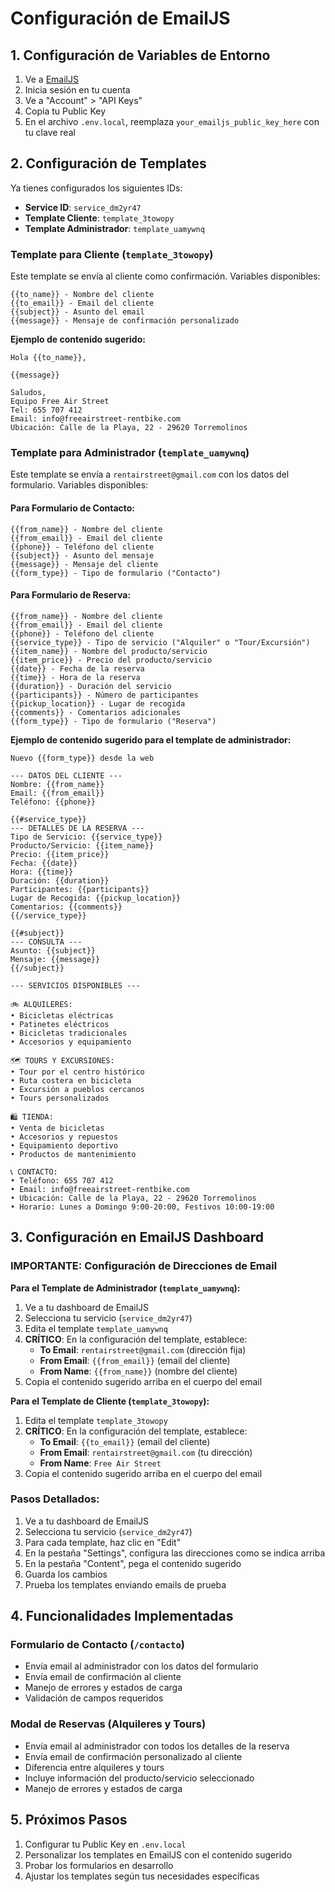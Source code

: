 # Configuración de EmailJS

## 1. Configuración de Variables de Entorno

1. Ve a [EmailJS](https://www.emailjs.com/)
2. Inicia sesión en tu cuenta
3. Ve a "Account" > "API Keys"
4. Copia tu Public Key
5. En el archivo `.env.local`, reemplaza `your_emailjs_public_key_here` con tu clave real

## 2. Configuración de Templates

Ya tienes configurados los siguientes IDs:
- **Service ID**: `service_dm2yr47`
- **Template Cliente**: `template_3towopy`
- **Template Administrador**: `template_uamywnq`

### Template para Cliente (`template_3towopy`)

Este template se envía al cliente como confirmación. Variables disponibles:

```
{{to_name}} - Nombre del cliente
{{to_email}} - Email del cliente
{{subject}} - Asunto del email
{{message}} - Mensaje de confirmación personalizado
```

**Ejemplo de contenido sugerido:**
```
Hola {{to_name}},

{{message}}

Saludos,
Equipo Free Air Street
Tel: 655 707 412
Email: info@freeairstreet-rentbike.com
Ubicación: Calle de la Playa, 22 - 29620 Torremolinos
```

### Template para Administrador (`template_uamywnq`)

Este template se envía a `rentairstreet@gmail.com` con los datos del formulario. Variables disponibles:

#### Para Formulario de Contacto:
```
{{from_name}} - Nombre del cliente
{{from_email}} - Email del cliente
{{phone}} - Teléfono del cliente
{{subject}} - Asunto del mensaje
{{message}} - Mensaje del cliente
{{form_type}} - Tipo de formulario ("Contacto")
```

#### Para Formulario de Reserva:
```
{{from_name}} - Nombre del cliente
{{from_email}} - Email del cliente
{{phone}} - Teléfono del cliente
{{service_type}} - Tipo de servicio ("Alquiler" o "Tour/Excursión")
{{item_name}} - Nombre del producto/servicio
{{item_price}} - Precio del producto/servicio
{{date}} - Fecha de la reserva
{{time}} - Hora de la reserva
{{duration}} - Duración del servicio
{{participants}} - Número de participantes
{{pickup_location}} - Lugar de recogida
{{comments}} - Comentarios adicionales
{{form_type}} - Tipo de formulario ("Reserva")
```

**Ejemplo de contenido sugerido para el template de administrador:**
```
Nuevo {{form_type}} desde la web

--- DATOS DEL CLIENTE ---
Nombre: {{from_name}}
Email: {{from_email}}
Teléfono: {{phone}}

{{#service_type}}
--- DETALLES DE LA RESERVA ---
Tipo de Servicio: {{service_type}}
Producto/Servicio: {{item_name}}
Precio: {{item_price}}
Fecha: {{date}}
Hora: {{time}}
Duración: {{duration}}
Participantes: {{participants}}
Lugar de Recogida: {{pickup_location}}
Comentarios: {{comments}}
{{/service_type}}

{{#subject}}
--- CONSULTA ---
Asunto: {{subject}}
Mensaje: {{message}}
{{/subject}}

--- SERVICIOS DISPONIBLES ---

🚲 ALQUILERES:
• Bicicletas eléctricas
• Patinetes eléctricos
• Bicicletas tradicionales
• Accesorios y equipamiento

🗺️ TOURS Y EXCURSIONES:
• Tour por el centro histórico
• Ruta costera en bicicleta
• Excursión a pueblos cercanos
• Tours personalizados

🛍️ TIENDA:
• Venta de bicicletas
• Accesorios y repuestos
• Equipamiento deportivo
• Productos de mantenimiento

📞 CONTACTO:
• Teléfono: 655 707 412
• Email: info@freeairstreet-rentbike.com
• Ubicación: Calle de la Playa, 22 - 29620 Torremolinos
• Horario: Lunes a Domingo 9:00-20:00, Festivos 10:00-19:00
```

## 3. Configuración en EmailJS Dashboard

### IMPORTANTE: Configuración de Direcciones de Email

**Para el Template de Administrador (`template_uamywnq`):**
1. Ve a tu dashboard de EmailJS
2. Selecciona tu servicio (`service_dm2yr47`)
3. Edita el template `template_uamywnq`
4. **CRÍTICO**: En la configuración del template, establece:
   - **To Email**: `rentairstreet@gmail.com` (dirección fija)
   - **From Email**: `{{from_email}}` (email del cliente)
   - **From Name**: `{{from_name}}` (nombre del cliente)
5. Copia el contenido sugerido arriba en el cuerpo del email

**Para el Template de Cliente (`template_3towopy`):**
1. Edita el template `template_3towopy`
2. **CRÍTICO**: En la configuración del template, establece:
   - **To Email**: `{{to_email}}` (email del cliente)
   - **From Email**: `rentairstreet@gmail.com` (tu dirección)
   - **From Name**: `Free Air Street`
3. Copia el contenido sugerido arriba en el cuerpo del email

### Pasos Detallados:
1. Ve a tu dashboard de EmailJS
2. Selecciona tu servicio (`service_dm2yr47`)
3. Para cada template, haz clic en "Edit"
4. En la pestaña "Settings", configura las direcciones como se indica arriba
5. En la pestaña "Content", pega el contenido sugerido
6. Guarda los cambios
7. Prueba los templates enviando emails de prueba

## 4. Funcionalidades Implementadas

### Formulario de Contacto (`/contacto`)
- Envía email al administrador con los datos del formulario
- Envía email de confirmación al cliente
- Manejo de errores y estados de carga
- Validación de campos requeridos

### Modal de Reservas (Alquileres y Tours)
- Envía email al administrador con todos los detalles de la reserva
- Envía email de confirmación personalizado al cliente
- Diferencia entre alquileres y tours
- Incluye información del producto/servicio seleccionado
- Manejo de errores y estados de carga

## 5. Próximos Pasos

1. Configurar tu Public Key en `.env.local`
2. Personalizar los templates en EmailJS con el contenido sugerido
3. Probar los formularios en desarrollo
4. Ajustar los templates según tus necesidades específicas